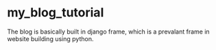 # my_blog_tutorial
The blog is basically built in django frame, which is a prevalant frame in website building using python. 
